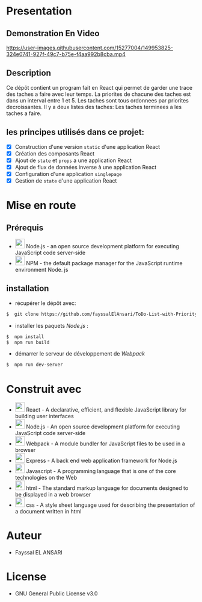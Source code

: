 # Presentation
## Demonstration En Video
https://user-images.githubusercontent.com/15277004/149953825-324e0741-927f-49c7-b75e-f4aa992b8cba.mp4

## Description
Ce dépôt contient un program fait en React qui permet de garder une trace des taches a faire avec leur temps. La priorites de chacune des taches est dans un interval entre 1 et 5. Les taches sont tous ordonnees par priorites decroissantes. Il y a deux listes des taches: Les taches terminees a les taches a faire. 

## les principes utilisés dans ce projet:
* [x] Construction d'une version `static` d'une application React
* [x] Création des composants React
* [x] Ajout de `state` et `props` a une application React
* [x] Ajout de flux de données inverse à une application React 
* [x] Configuration d'une application `singlepage`
* [x] Gestion de `state` d'une application React

# Mise en route
## Prérequis
* <img src="https://icon-library.com/images/nodejs-icon/nodejs-icon-7.jpg" width="25">  Node.js - an open source development platform for executing JavaScript code server-side
* <img src="https://seeklogo.com/images/N/npm-logo-01B8642EDD-seeklogo.com.png" width="25">  NPM - the default package manager for the JavaScript runtime environment Node. js

## installation
* récupérer le dépôt avec:
 ```bash
 $  git clone https://github.com/fayssalElAnsari/ToDo-List-with-Priority-Time-and-Status.git
 ```
 * installer les paquets *Node.js* :
  ```bash
  $  npm install
  $  npm run build
  ```
  * démarrer le serveur de développement de *Webpack*
  ```bash
  $  npm run dev-server
  ```

# Construit avec
* <img src="https://image.pngaaa.com/896/2507896-middle.png" width="25"> React - A declarative, efficient, and flexible JavaScript library for building user interfaces
* <img src="https://icon-library.com/images/nodejs-icon/nodejs-icon-7.jpg" width="25">  Node.js - An open source development platform for executing JavaScript code server-side
* <img src="https://webpack.js.org/icon-pwa-512x512.d3dae4189855b3a72ff9.png" width="25">  Webpack - A module bundler for JavaScript files to be used in a browser
* <img src="https://ih1.redbubble.net/image.438908244.6144/st,small,507x507-pad,600x600,f8f8f8.u2.jpg" width="25">  Express - A back end web application framework for Node.js
* <img src="https://icons-for-free.com/iconfiles/png/512/super+tiny+icons+javascript-1324450741921820748.png" width="25">  Javascript  - A programming language that is one of the core technologies on the Web
* <img src="https://freeiconshop.com/wp-content/uploads/edd/html-flat.png" width="25">  html  - The standard markup language for documents designed to be displayed in a web browser
* <img src="https://cdn-icons-png.flaticon.com/512/29/29088.png" width="25">  css - A style sheet language used for describing the presentation of a document written in html

# Auteur
* Fayssal EL ANSARI

# License
* GNU General Public License v3.0
